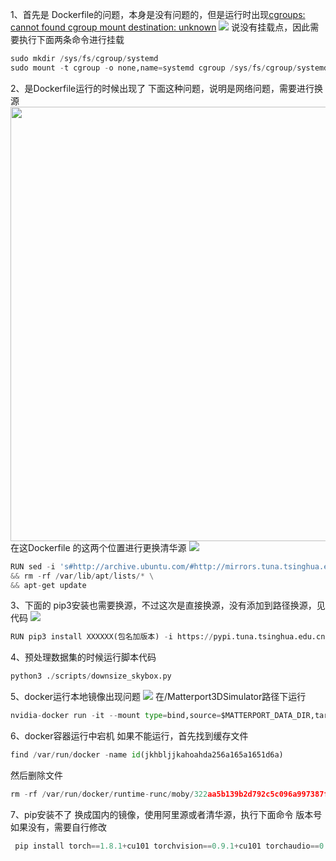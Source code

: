 1、首先是 Dockerfile的问题，本身是没有问题的，但是运行时出现[cgroups: cannot found cgroup mount destination: unknown](https://github.com/docker/for-linux/issues/219)
![](https://cdn.jsdelivr.net/gh/vaesong/Images/20220716222815.png)
说没有挂载点，因此需要执行下面两条命令进行挂载

```python
sudo mkdir /sys/fs/cgroup/systemd
sudo mount -t cgroup -o none,name=systemd cgroup /sys/fs/cgroup/systemd
```

2、是Dockerfile运行的时候出现了 下面这种问题，说明是网络问题，需要进行换源
<img src="https://img-blog.csdnimg.cn/e006cc5b730a4a14877a0866f09d6ddf.png?x-oss-process=image/watermark,type_d3F5LXplbmhlaQ,shadow_50,text_Q1NETiBA6L-H6Lev5byg,size_20,color_FFFFFF,t_70,g_se,x_16#pic_center" alt="" width="865" height="695" class="jop-noMdConv">
在这Dockerfile 的这两个位置进行更换清华源
![](https://cdn.jsdelivr.net/gh/vaesong/Images/20220716222727.png)

```python
RUN sed -i 's#http://archive.ubuntu.com/#http://mirrors.tuna.tsinghua.edu.cn/#' /etc/apt/sources.list \
&& rm -rf /var/lib/apt/lists/* \
&& apt-get update
```

3、下面的 pip3安装也需要换源，不过这次是直接换源，没有添加到路径换源，见代码
![](https://cdn.jsdelivr.net/gh/vaesong/Images/20220716222900.png)

```python
RUN pip3 install XXXXXX(包名加版本) -i https://pypi.tuna.tsinghua.edu.cn/simple
```

4、预处理数据集的时候运行脚本代码

```python
python3 ./scripts/downsize_skybox.py
```

5、docker运行本地镜像出现问题
![](https://cdn.jsdelivr.net/gh/vaesong/Images/20220704102936.png)
在/Matterport3DSimulator路径下运行

```Python
nvidia-docker run -it --mount type=bind,source=$MATTERPORT_DATA_DIR,target=/root/mount/Matterport3DSimulator/data/v1/scans --volume `pwd`:/root/mount/Matterport3DSimulator mattersim:9.2-devel-ubuntu18.04
```

6、docker容器运行中宕机
如果不能运行，首先找到缓存文件
```Python
find /var/run/docker -name id(jkhbljjkahoahda256a165a1651d6a)
```
然后删除文件
```Python
rm -rf /var/run/docker/runtime-runc/moby/322aa5b139b2d792c5c096a997387fffa94e501108f82381cc2746d63451e06a/
```

7、pip安装不了
换成国内的镜像，使用阿里源或者清华源，执行下面命令
版本号如果没有，需要自行修改
```Python
 pip install torch==1.8.1+cu101 torchvision==0.9.1+cu101 torchaudio==0.8.1 -f https://download.pytorch.org/whl/torch_stable.html -i http://mirrors.aliyun.com/pypi/simple/
```